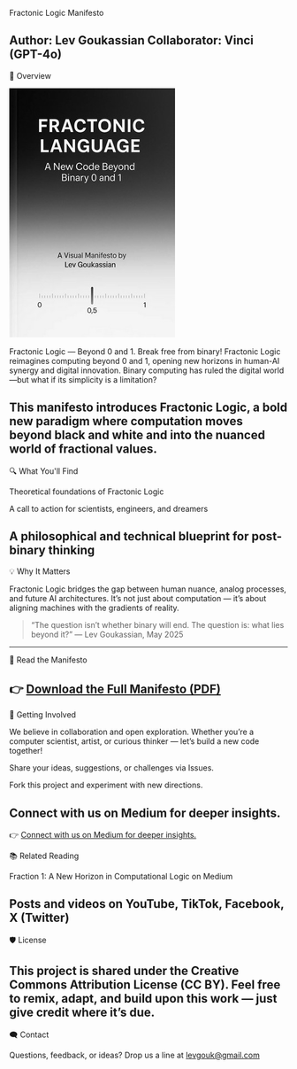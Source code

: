 Fractonic Logic Manifesto

Author: Lev Goukassian
Collaborator: Vinci (GPT-4o)
---

🌟 Overview

![Fractonic Logic Cover](Binary_0-1.jpg)

Fractonic Logic — Beyond 0 and 1. Break free from binary!
Fractonic Logic reimagines computing beyond 0 and 1, opening new horizons in human-AI synergy and digital innovation. Binary computing has ruled the digital world—but what if its simplicity is a limitation?

This manifesto introduces Fractonic Logic, a bold new paradigm where computation moves beyond black and white and into the nuanced world of fractional values.
---

🔍 What You'll Find

Theoretical foundations of Fractonic Logic

A call to action for scientists, engineers, and dreamers

A philosophical and technical blueprint for post-binary thinking
---

💡 Why It Matters

Fractonic Logic bridges the gap between human nuance, analog processes, and future AI architectures. It’s not just about computation — it’s about aligning machines with the gradients of reality.

> “The question isn’t whether binary will end. The question is: what lies beyond it?”
— Lev Goukassian, May 2025
---

📄 Read the Manifesto

👉 [Download the Full Manifesto (PDF)](Fractonic_Logic_Manifesto.pdf)
---

🚀 Getting Involved

We believe in collaboration and open exploration. Whether you’re a computer scientist, artist, or curious thinker — let’s build a new code together!

Share your ideas, suggestions, or challenges via Issues.

Fork this project and experiment with new directions.

Connect with us on Medium for deeper insights.
---
👉 [Connect with us on Medium for deeper insights.](https://medium.com/@leogouk)

📚 Related Reading

Fraction 1: A New Horizon in Computational Logic on Medium

Posts and videos on YouTube, TikTok, Facebook, X (Twitter)
---

🛡️ License

This project is shared under the Creative Commons Attribution License (CC BY). Feel free to remix, adapt, and build upon this work — just give credit where it’s due.
---

🗨️ Contact

Questions, feedback, or ideas? Drop us a line at levgouk@gmail.com
